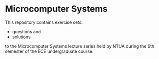 # Microcomputer Systems

This repository contains exercise sets:

  - questions and
  - solutions

to the Microcomputer Systems lecture series held by NTUA during the 6th semester of the ECE undergraduate course.
